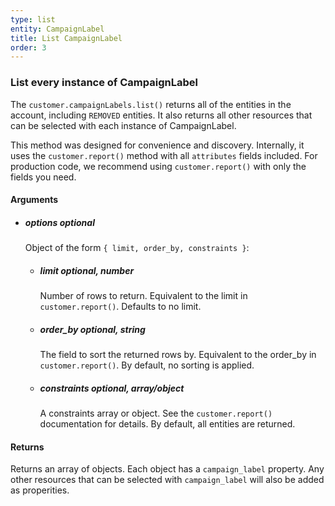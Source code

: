 ```yaml
---
type: list
entity: CampaignLabel 
title: List CampaignLabel 
order: 3
---
```


### List every instance of CampaignLabel 


The `customer.campaignLabels.list()` returns all of the entities in the account, including `REMOVED` entities. It also returns all other resources that can be selected with each instance of CampaignLabel.

This method was designed for convenience and discovery. Internally, it uses the `customer.report()` method with all `attributes` fields included. For production code, we recommend using `customer.report()` with only the fields you need.


#### Arguments

- ##### options *optional*
    Object of the form `{ limit, order_by, constraints }`:
    - ##### limit *optional, number*
        Number of rows to return. Equivalent to the limit in `customer.report()`. Defaults to no limit.
    - ##### order_by *optional, string*
        The field to sort the returned rows by. Equivalent to the order_by in `customer.report()`. By default, no sorting is applied.
    - ##### constraints *optional, array/object*
        A constraints array or object. See the `customer.report()` documentation for details. By default, all entities are returned.


#### Returns

Returns an array of objects.
Each object has a `campaign_label` property. Any other resources that can be selected with `campaign_label` will also be added as properities.
